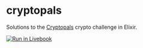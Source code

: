 # cryptopals

Solutions to the [Cryptopals](https://cryptopals.com/) crypto challenge in Elixir.

[![Run in Livebook](https://livebook.dev/badge/v1/blue.svg)](https://livebook.dev/run?url=https%3A%2F%2Fgithub.com%2Fukazap%2Fcryptopals%2Fblob%2Fmain%2Findex.livemd)
